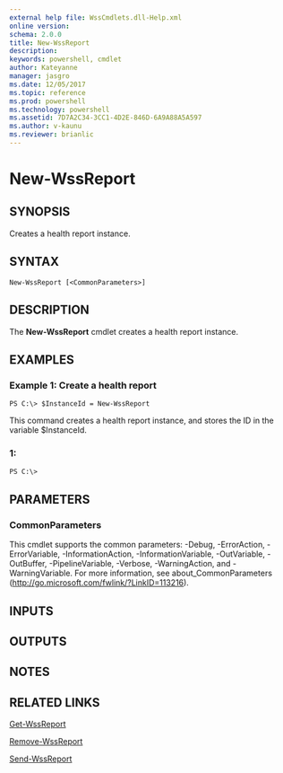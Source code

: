 ```yaml
---
external help file: WssCmdlets.dll-Help.xml
online version: 
schema: 2.0.0
title: New-WssReport
description: 
keywords: powershell, cmdlet
author: Kateyanne
manager: jasgro
ms.date: 12/05/2017
ms.topic: reference
ms.prod: powershell
ms.technology: powershell
ms.assetid: 7D7A2C34-3CC1-4D2E-846D-6A9A88A5A597
ms.author: v-kaunu
ms.reviewer: brianlic
---
```


# New-WssReport

## SYNOPSIS
Creates a health report instance.

## SYNTAX

```
New-WssReport [<CommonParameters>]
```

## DESCRIPTION
The **New-WssReport** cmdlet creates a health report instance.

## EXAMPLES

### Example 1: Create a health report
```
PS C:\> $InstanceId = New-WssReport
```

This command creates a health report instance, and stores the ID in the variable $InstanceId.

### 1:
```
PS C:\>
```

## PARAMETERS

### CommonParameters
This cmdlet supports the common parameters: -Debug, -ErrorAction, -ErrorVariable, -InformationAction, -InformationVariable, -OutVariable, -OutBuffer, -PipelineVariable, -Verbose, -WarningAction, and -WarningVariable. For more information, see about_CommonParameters (http://go.microsoft.com/fwlink/?LinkID=113216).

## INPUTS

## OUTPUTS

## NOTES

## RELATED LINKS

[Get-WssReport](./Get-WssReport.md)

[Remove-WssReport](./Remove-WssReport.md)

[Send-WssReport](./Send-WssReport.md)

